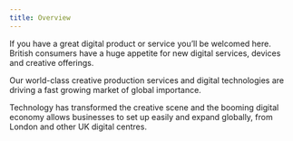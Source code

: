 ```yaml
---
title: Overview 
---
```

If you have a great digital product or service you’ll be welcomed here. British consumers have a huge appetite for new digital services, devices and creative offerings. 

Our world-class creative production services and digital technologies are driving a fast growing market of global importance.

Technology has transformed the creative scene and the booming digital economy allows businesses to set up easily and expand globally, from London and other UK digital centres.


